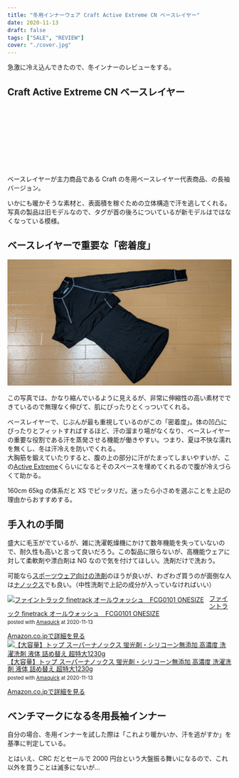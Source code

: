 ```yaml
---
title: "冬用インナーウェア Craft Active Extreme CN ベースレイヤー"
date: 2020-11-13
draft: false
tags: ["SALE", "REVIEW"]
cover: "./cover.jpg"
---
```


急激に冷え込んできたので、冬インナーのレビューをする。

## Craft Active Extreme CN ベースレイヤー

<div class="iframely-embed"><div class="iframely-responsive" style="height: 140px; padding-bottom: 0;"><a href="https://ck.jp.ap.valuecommerce.com/servlet/referral?sid=3171302&pid=886701002&vc_url=https%3A%2F%2Fwww.chainreactioncycles.com%2Fjp%2Fja%2Fcraft-active-extreme-cn-%25E3%2583%2599%25E3%2583%25BC%25E3%2582%25B9%25E3%2583%25AC%25E3%2582%25A4%25E3%2583%25A4%25E3%2583%25BC%2Frp-prod176384%3Futm_source%3Dvaluecommerce%26utm_medium%3Daffiliates" data-iframely-url="//cdn.iframe.ly/NYlc2cE"></a></div></div>

ベースレイヤーが主力商品である Craft の冬用ベースレイヤー代表商品、の長袖バージョン。

いかにも暖かそうな素材と、表面積を稼ぐための立体構造で汗を逃してくれる。写真の製品は旧モデルなので、タグが首の後ろについているが新モデルはではなくなっている模様。

## ベースレイヤーで重要な「密着度」

![全体](./shrink.jpg)

この写真では、かなり縮んでいるように見えるが、非常に伸縮性の高い素材でできているので無理なく伸びて、肌にぴったりとくっついてくれる。

ベースレイヤーで、じぶんが最も重視しているのがこの「密着度」。体の凹凸にぴったりとフィットすればするほど、汗の溜まり場がなくなり、ベースレイヤーの重要な役割である汗を蒸発させる機能が働きやすい。つまり、夏は不快な濡れを無くし、冬は汗冷えを防いでくれる。\
大胸筋を鍛えていたりすると、腹の上の部分に汗がたまってしまいやすいが、この[Active Extreme](https://www.chainreactioncycles.com/jp/ja/craft-active-extreme-cn-%E3%83%99%E3%83%BC%E3%82%B9%E3%83%AC%E3%82%A4%E3%83%A4%E3%83%BC/rp-prod176384)くらいになるとそのスペースを埋めてくれるので腹が冷えづらくて助かる。

160cm 65kg の体系だと XS でピッタリだ。迷ったら小さめを選ぶことを上記の理由からおすすめする。

## 手入れの手間

盛大に毛玉がでているが、雑に洗濯乾燥機にかけて数年機能を失っていないので、耐久性も高いと言って良いだろう。この製品に限らないが、高機能ウェアに対して柔軟剤や漂白剤は NG なので気を付けてほしい。洗剤だけで洗おう。

可能なら[スポーツウェア向けの洗剤](https://amzn.to/3eVGHE8)のほうが良いが、わざわざ買うのが面倒な人は[ナノックス](https://amzn.to/3kts3VJ)でも良い。（中性洗剤で上記の成分が入っていなければいい）

<div class="amachazl-box" style="margin-bottom:0px;"><div class="amachazl-image" style="float:left;margin:0px 12px 1px 0px;"><a href="https://www.amazon.co.jp/dp/B01MV3O3W6/?tag=gensobunya-22" name="amazonlink" rel="nofollow" target="_blank"><img src="https://m.media-amazon.com/images/I/31vbryfRs7L._SL200_.jpg" alt="ファイントラック finetrack オールウォッシュ　FCG0101 ONESIZE" style="border: none;" /></a></div><div class="amachazl-info" style="line-height:120%; margin-bottom: 10px"><div class="amachazl-name" style="margin-bottom:10px;line-height:120%"><a href="https://www.amazon.co.jp/dp/B01MV3O3W6/?tag=gensobunya-22" name="amachazllink" rel="nofollow" target="_blank">ファイントラック finetrack オールウォッシュ　FCG0101 ONESIZE</a><div class="amachazl-powered-date" style="font-size:80%;margin-top:5px;line-height:120%">posted with <a href="https://creazy.net/amazon_quick_affiliate/" title="ファイントラック finetrack オールウォッシュ　FCG0101 ONESIZE" rel="nofollow" target="_blank">Amaquick</a> at 2020-11-13</div></div><div class="amachazl-sub-info" style="float: left;"><div class="amachazl-link" style="margin-top: 5px"><a href="https://www.amazon.co.jp/dp/B01MV3O3W6/?tag=gensobunya-22" name="amachazllink" rel="nofollow" target="_blank">Amazon.co.jpで詳細を見る</a></div></div></div><div class="amachazl-footer" style="clear: left"></div></div>

<div class="amachazl-box" style="margin-bottom:0px;"><div class="amachazl-image" style="float:left;margin:0px 12px 1px 0px;"><a href="https://www.amazon.co.jp/dp/B08CH8YVJ8/?tag=gensobunya-22" name="amazonlink" rel="nofollow" target="_blank"><img src="https://m.media-amazon.com/images/I/51C8+rp3D3L._SL200_.jpg" alt="【大容量】トップ スーパーナノックス 蛍光剤・シリコーン無添加 高濃度 洗濯洗剤 液体 詰め替え 超特大1230g" style="border: none;" /></a></div><div class="amachazl-info" style="line-height:120%; margin-bottom: 10px"><div class="amachazl-name" style="margin-bottom:10px;line-height:120%"><a href="https://www.amazon.co.jp/dp/B08CH8YVJ8/?tag=gensobunya-22" name="amachazllink" rel="nofollow" target="_blank">【大容量】トップ スーパーナノックス 蛍光剤・シリコーン無添加 高濃度 洗濯洗剤 液体 詰め替え 超特大1230g</a><div class="amachazl-powered-date" style="font-size:80%;margin-top:5px;line-height:120%">posted with <a href="https://creazy.net/amazon_quick_affiliate/" title="【大容量】トップ スーパーナノックス 蛍光剤・シリコーン無添加 高濃度 洗濯洗剤 液体 詰め替え 超特大1230g" rel="nofollow" target="_blank">Amaquick</a> at 2020-11-13</div></div><div class="amachazl-sub-info" style="float: left;"><div class="amachazl-link" style="margin-top: 5px"><a href="https://www.amazon.co.jp/dp/B08CH8YVJ8/?tag=gensobunya-22" name="amachazllink" rel="nofollow" target="_blank">Amazon.co.jpで詳細を見る</a></div></div></div><div class="amachazl-footer" style="clear: left"></div></div>

## ベンチマークになる冬用長袖インナー

自分の場合、冬用インナーを試した際は「これより暖かいか、汗を逃がすか」を基準に判定している。

とはいえ、CRC だとセールで 2000 円台という大盤振る舞いになるので、これ以外を買うことは滅多にないが…

<div class="iframely-embed"><div class="iframely-responsive" style="height: 140px; padding-bottom: 0;"><a href="https://ck.jp.ap.valuecommerce.com/servlet/referral?sid=3171302&pid=886701002&vc_url=https%3A%2F%2Fwww.chainreactioncycles.com%2Fjp%2Fja%2Fcraft-active-extreme-cn-%25E3%2583%2599%25E3%2583%25BC%25E3%2582%25B9%25E3%2583%25AC%25E3%2582%25A4%25E3%2583%25A4%25E3%2583%25BC%2Frp-prod176384%3Futm_source%3Dvaluecommerce%26utm_medium%3Daffiliates" data-iframely-url="//cdn.iframe.ly/NYlc2cE"></a></div></div>
